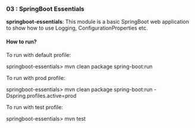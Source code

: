 ### 03 : SpringBoot Essentials

**springboot-essentials**: This module is a basic SpringBoot web application to show how to use Logging, ConfigurationProperties etc.

#### How to run?

To run with default profile:

springboot-essentials> mvn clean package spring-boot:run

To run with prod profile:

springboot-essentials> mvn clean package spring-boot:run -Dspring.profiles.active=prod

To run with test profile:

springboot-essentials> mvn test

